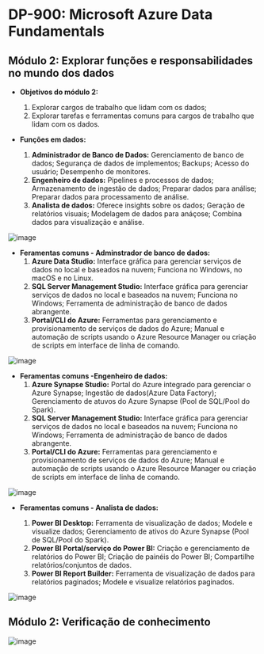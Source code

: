 # DP-900: Microsoft Azure Data Fundamentals

## Módulo 2: Explorar funções e responsabilidades no mundo dos dados

- **Objetivos do módulo 2:**
  1. Explorar cargos de trabalho que lidam com os dados;
  2. Explorar tarefas e ferramentas comuns para cargos de trabalho que lidam com os dados.
  
- **Funções em dados:**
  1. **Administrador de Banco de Dados:** Gerenciamento de banco de dados; Segurança de dados de implementos; Backups; Acesso do usuário; Desempenho de monitores.
  2. **Engenheiro de dados:** Pipelines e processos de dados; Armazenamento de ingestão de dados; Preparar dados para análise; Preparar dados para processamento de análise.
  3. **Analista de dados:** Oferece insights sobre os dados; Geração de relatórios visuais; Modelagem de dados para anáçose; Combina dados para visualização e análise.
  
![image](https://user-images.githubusercontent.com/86172286/188045230-fad57b19-5a54-40db-80c7-1a6d594192be.png)

- **Feramentas comuns - Adminstrador de banco de dados:**
  1. **Azure Data Studio:** Interface gráfica para gerenciar serviços de dados no local e baseados na nuvem; Funciona no Windows, no macOS e no Linux.
  2. **SQL Server Management Studio:** Interface gráfica para gerenciar serviços de dados no local e baseados na nuvem; Funciona no Windows; Ferramenta de administração de banco de dados abrangente.
  3. **Portal/CLI do Azure:** Ferramentas para gerenciamento e provisionamento de serviços de dados do Azure; Manual e automação de scripts usando o Azure Resource Manager ou criação de scripts em interface de linha de comando.

![image](https://user-images.githubusercontent.com/86172286/188045869-2147ba24-2f6a-4ef0-82e8-9722d5a17e0e.png)

- **Feramentas comuns -Engenheiro de dados:**
  1. **Azure Synapse Studio:** Portal do Azure integrado para gerenciar o Azure Synapse; Ingestão de dados(Azure Data Factory); Gerenciamento de atuvos do Azure Synapse (Pool de SQL/Pool do Spark).
  2. **SQL Server Management Studio:** Interface gráfica para gerenciar serviços de dados no local e baseados na nuvem; Funciona no Windows; Ferramenta de administração de banco de dados abrangente.
  3. **Portal/CLI do Azure:** Ferramentas para gerenciamento e provisionamento de serviços de dados do Azure; Manual e automação de scripts usando o Azure Resource Manager ou criação de scripts em interface de linha de comando.

![image](https://user-images.githubusercontent.com/86172286/188047208-6701d048-dd1d-44a9-963d-268e49b5f19e.png)

- **Feramentas comuns - Analista de dados:**

  1. **Power BI Desktop:** Ferramenta de visualização de dados; Modele e visualize dados; Gerenciamento de ativos do Azure Synapse (Pool de SQL/Pool do Spark).
  2. **Power BI Portal/serviço do Power BI:** Criação e gerenciamento de relatórios do Power BI; Criação de painéis do Power BI; Compartilhe relatórios/conjuntos de dados.
  3. **Power BI Report Builder:** Ferramenta de visualização de dados para relatórios paginados; Modele e visualize relatórios paginados.

![image](https://user-images.githubusercontent.com/86172286/188046442-a74861aa-53f5-4d42-b4c7-cb242a5b82ef.png)

## Módulo 2: Verificação de conhecimento

![image](https://user-images.githubusercontent.com/86172286/188047853-f8e11282-a786-4af8-a983-322ceadf942b.png)

